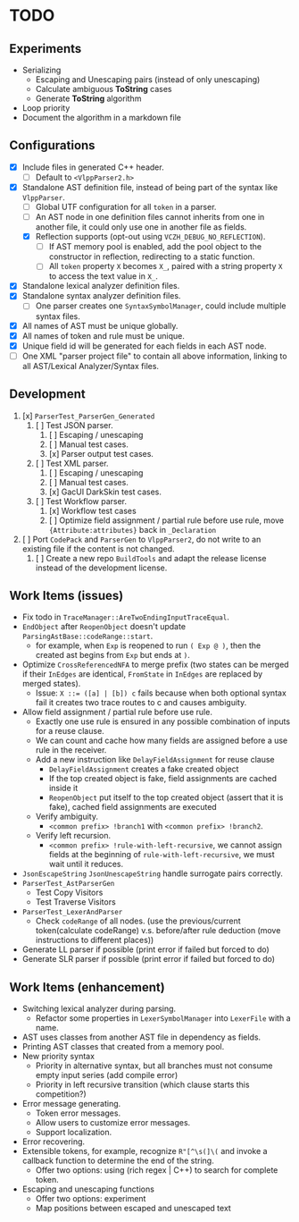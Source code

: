 # TODO

## Experiments

- Serializing
  - Escaping and Unescaping pairs (instead of only unescaping)
  - Calculate ambiguous **ToString** cases
  - Generate **ToString** algorithm
- Loop priority
- Document the algorithm in a markdown file

## Configurations

- [x] Include files in generated C++ header.
  - [ ] Default to `<VlppParser2.h>`
- [x] Standalone AST definition file, instead of being part of the syntax like `VlppParser`.
  - [ ] Global UTF configuration for all `token` in a parser.
  - [ ] An AST node in one definition files cannot inherits from one in another file, it could only use one in another file as fields.
  - [x] Reflection supports (opt-out using `VCZH_DEBUG_NO_REFLECTION`).
    - [ ] If AST memory pool is enabled, add the pool object to the constructor in reflection, redirecting to a static function.
    - [ ] All `token` property `X` becomes `X_`, paired with a string property `X` to access the text value in `X_`.
- [x] Standalone lexical analyzer definition files.
- [x] Standalone syntax analyzer definition files.
  - [ ] One parser creates one `SyntaxSymbolManager`, could include multiple syntax files.
- [x] All names of AST must be unique globally.
- [x] All names of token and rule must be unique.
- [x] Unique field id will be generated for each fields in each AST node.
- [ ] One XML "parser project file" to contain all above information, linking to all AST/Lexical Analyzer/Syntax files.

## Development

1. [x] `ParserTest_ParserGen_Generated`
   1. [ ] Test JSON parser.
      1. [ ] Escaping / unescaping
      2. [ ] Manual test cases.
      3. [x] Parser output test cases.
   2. [ ] Test XML parser.
      1. [ ] Escaping / unescaping
      2. [ ] Manual test cases.
      3. [x] GacUI DarkSkin test cases.
   3. [ ] Test Workflow parser.
      1. [x] Workflow test cases
      2. [ ] Optimize field assignment / partial rule before use rule, move `{Attribute:attributes}` back in `_Declaration`
2. [ ] Port `CodePack` and `ParserGen` to `VlppParser2`, do not write to an existing file if the content is not changed.
   1. [ ] Create a new repo `BuildTools` and adapt the release license instead of the development license.

## Work Items (issues)

- Fix todo in `TraceManager::AreTwoEndingInputTraceEqual`.
- `EndObject` after `ReopenObject` doesn't update `ParsingAstBase::codeRange::start`.
  - for example, when `Exp` is reopened to run `( Exp @ )`, then the created ast begins from `Exp` but ends at `)`.
- Optimize `CrossReferencedNFA` to merge prefix (two states can be merged if their `InEdges` are identical, `FromState` in `InEdges` are replaced by merged states).
  - Issue: `X ::= ([a] | [b]) c` fails because when both optional syntax fail it creates two trace routes to c and causes ambiguity.
- Allow field assignment / partial rule before use rule.
  - Exactly one use rule is ensured in any possible combination of inputs for a reuse clause.
  - We can count and cache how many fields are assigned before a use rule in the receiver.
  - Add a new instruction like `DelayFieldAssignment` for reuse clause
    - `DelayFieldAssignment` creates a fake created object
    - If the top created object is fake, field assignments are cached inside it
    - `ReopenObject` put itself to the top created object (assert that it is fake), cached field assignments are executed
  - Verify ambiguity.
    - `<common prefix> !branch1` with `<common prefix> !branch2`.
  - Verify left recursion.
    - `<common prefix> !rule-with-left-recursive`, we cannot assign fields at the beginning of `rule-with-left-recursive`, we must wait until it reduces.
- `JsonEscapeString` `JsonUnescapeString` handle surrogate pairs correctly.
- `ParserTest_AstParserGen`
  - Test Copy Visitors
  - Test Traverse Visitors
- `ParserTest_LexerAndParser`
  - Check `codeRange` of all nodes. (use the previous/current token(calculate codeRange) v.s. before/after rule deduction (move instructions to different places))
- Generate LL parser if possible (print error if failed but forced to do)
- Generate SLR parser if possible (print error if failed but forced to do)

## Work Items (enhancement)

- Switching lexical analyzer during parsing.
  - Refactor some properties in `LexerSymbolManager` into `LexerFile` with a name.
- AST uses classes from another AST file in dependency as fields.
- Printing AST classes that created from a memory pool.
- New priority syntax
  - Priority in alternative syntax, but all branches must not consume empty input series (add compile error)
  - Priority in left recursive transition (which clause starts this competition?)
- Error message generating.
  - Token error messages.
  - Allow users to customize error messages.
  - Support localization.
- Error recovering.
- Extensible tokens, for example, recognize `R"[^\s(]\(` and invoke a callback function to determine the end of the string.
  - Offer two options: using (rich regex | C++) to search for complete token.
- Escaping and unescaping functions
  - Offer two options: experiment
  - Map positions between escaped and unescaped text
